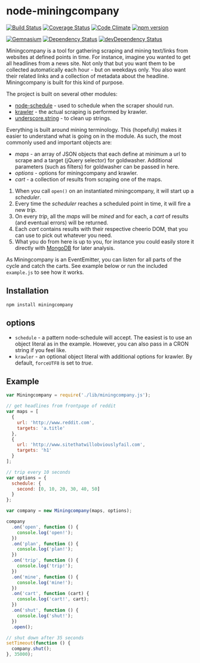 node-miningcompany
==============
[![Build Status](http://img.shields.io/travis/alexlangberg/node-miningcompany.svg)](https://travis-ci.org/alexlangberg/node-miningcompany)
[![Coverage Status](http://img.shields.io/coveralls/alexlangberg/node-miningcompany.svg)](https://coveralls.io/r/alexlangberg/node-miningcompany?branch=master)
[![Code Climate](http://img.shields.io/codeclimate/github/alexlangberg/node-miningcompany.svg)](https://codeclimate.com/github/alexlangberg/node-miningcompany)
[![npm version](http://img.shields.io/npm/v/miningcompany.svg)](https://www.npmjs.org/package/miningcompany)

[![Gemnasium](http://img.shields.io/gemnasium/alexlangberg/node-miningcompany.svg)](https://gemnasium.com/alexlangberg/node-miningcompany)
[![Dependency Status](https://david-dm.org/alexlangberg/node-miningcompany.svg)](https://david-dm.org/alexlangberg/node-miningcompany)
[![devDependency Status](https://david-dm.org/alexlangberg/node-miningcompany/dev-status.svg)](https://david-dm.org/alexlangberg/node-miningcompany#info=devDependencies)

Miningcompany is a tool for gathering scraping and mining text/links from websites at defined points in time. For instance, imagine you wanted to get all headlines from a news site. Not only that but you want them to be collected automatically each hour - but on weekdays only. You also want their related links and a collection of metadata about the headline. Miningcompany is built for this kind of purpose.

The project is built on several other modules:
- [node-schedule](https://www.npmjs.org/package/node-schedule) - used to schedule when the scraper should run.
- [krawler](https://www.npmjs.org/package/krawler) - the actual scraping is performed by krawler.
- [underscore.string](https://www.npmjs.org/package/underscore.string) - to clean up strings.

Everything is built around mining terminology. This (hopefully) makes it easier to understand what is going on in the module. As such, the most commonly used and important objects are:

- *maps* - an array of JSON objects that each define at minimum a url to scrape and a target (jQuery selector) for goldwasher. Additional parameters (such as filters) for goldwasher can be passed in here.
- *options* - options for miningcompany and krawler.
- *cart* - a collection of results from scraping one of the maps.

1. When you call ```open()``` on an instantiated miningcompany, it will start up a *scheduler*. 
2. Every time the *scheduler* reaches a scheduled point in time, it will fire a new *trip*. 
3. On every *trip*, all the *maps* will be *mined* and for each, a *cart* of results (and eventual errors) will be returned. 
4. Each *cart* contains results with their respective cheerio DOM, that you can use to pick out whatever you need. 
5. What you do from here is up to you, for instance you could easily store it directly with [MongoDB](https://www.npmjs.org/package/mongodb) for later analysis.

As Miningcompany is an EventEmitter, you can listen for all parts of the cycle and catch the carts. See example below or run the included ```example.js``` to see how it works.

## Installation
```
npm install miningcompany
```

## options
- ```schedule``` - a pattern node-schedule will accept. The easiest is to use an object literal as in the example. However, you can also pass in a CRON string if you feel like.
- ```krawler``` - an optional object literal with additional options for krawler. By default, ```forceUTF8``` is set to *true*. 


## Example
```javascript
var Miningcompany = require('./lib/miningcompany.js');

// get headlines from frontpage of reddit
var maps = [
  {
    url: 'http://www.reddit.com',
    targets: 'a.title'
  },
  {
    url: 'http://www.sitethatwillobviouslyfail.com',
    targets: 'h1'
  }
];

// trip every 10 seconds
var options = {
  schedule: {
    second: [0, 10, 20, 30, 40, 50]
  }
};

var company = new Miningcompany(maps, options);

company
  .on('open', function () {
    console.log('open!');
  })
  .on('plan', function () {
    console.log('plan!');
  })
  .on('trip', function () {
    console.log('trip!');
  })
  .on('mine', function () {
    console.log('mine!');
  })
  .on('cart', function (cart) {
    console.log('cart!', cart);
  })
  .on('shut', function () {
    console.log('shut!');
  })
  .open();

// shut down after 35 seconds
setTimeout(function () {
  company.shut();
}, 35000);
```